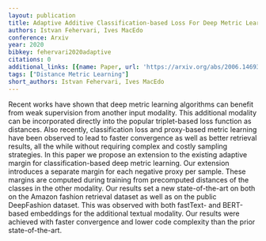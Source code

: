 ```yaml
---
layout: publication
title: Adaptive Additive Classification-based Loss For Deep Metric Learning
authors: Istvan Fehervari, Ives MacEdo
conference: Arxiv
year: 2020
bibkey: fehervari2020adaptive
citations: 0
additional_links: [{name: Paper, url: 'https://arxiv.org/abs/2006.14693'}]
tags: ["Distance Metric Learning"]
short_authors: Istvan Fehervari, Ives MacEdo
---
```

Recent works have shown that deep metric learning algorithms can benefit from
weak supervision from another input modality. This additional modality can be
incorporated directly into the popular triplet-based loss function as
distances. Also recently, classification loss and proxy-based metric learning
have been observed to lead to faster convergence as well as better retrieval
results, all the while without requiring complex and costly sampling
strategies. In this paper we propose an extension to the existing adaptive
margin for classification-based deep metric learning. Our extension introduces
a separate margin for each negative proxy per sample. These margins are
computed during training from precomputed distances of the classes in the other
modality. Our results set a new state-of-the-art on both on the Amazon fashion
retrieval dataset as well as on the public DeepFashion dataset. This was
observed with both fastText- and BERT-based embeddings for the additional
textual modality. Our results were achieved with faster convergence and lower
code complexity than the prior state-of-the-art.